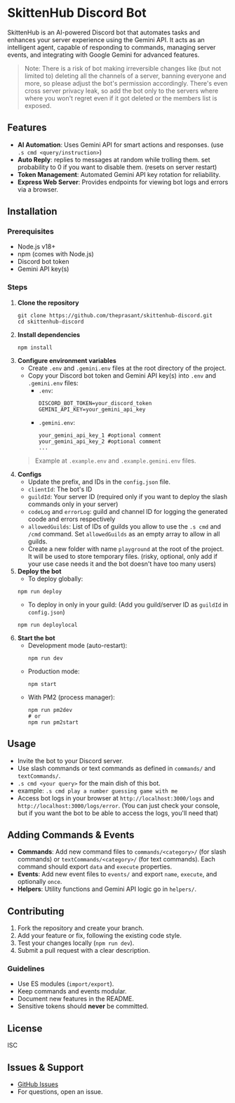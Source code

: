 # SkittenHub Discord Bot

SkittenHub is an AI-powered Discord bot that automates tasks and enhances your server experience using the Gemini API. It acts as an intelligent agent, capable of responding to commands, managing server events, and integrating with Google Gemini for advanced features.

> Note: There is a risk of bot making irreversible changes like (but not limited to) deleting all the channels of a server, banning everyone and more, so please adjust the bot's permission accordingly. There's even cross server privacy leak,  so add the bot only to the servers where where you won't regret even if it got deleted or the members list is exposed.

## Features
- **AI Automation**: Uses Gemini API for smart actions and responses. (use `.s cmd <query/instruction>`)
- **Auto Reply**: replies to messages at random while trolling them. set probability to 0 if you want to disable them. (resets on server restart)
- **Token Management**: Automated Gemini API key rotation for reliability.
- **Express Web Server**: Provides endpoints for viewing bot logs and errors via a browser.


## Installation

### Prerequisites
- Node.js v18+
- npm (comes with Node.js)
- Discord bot token
- Gemini API key(s)

### Steps
1. **Clone the repository**
	 ```pwsh
	 git clone https://github.com/theprasant/skittenhub-discord.git
	 cd skittenhub-discord
	 ```
2. **Install dependencies**
	 ```pwsh
	 npm install
	 ```
3. **Configure environment variables**
	- Create `.env` and `.gemini.env` files at the root directory of the project.
	- Copy your Discord bot token and Gemini API key(s) into `.env` and `.gemini.env` files:
		 - `.env`:
			 ```
			 DISCORD_BOT_TOKEN=your_discord_token
			 GEMINI_API_KEY=your_gemini_api_key
			 ```
		 - `.gemini.env`:
			 ```
			 your_gemini_api_key_1 #optional comment
			 your_gemini_api_key_2 #optional comment
			 ...
			 ```
	> Example at `.example.env` and `.example.gemini.env` files.
4. **Configs**
	- Update the prefix, and IDs in the `config.json` file.
	- `clientId`: The bot's ID
	- `guildId`: Your server ID (required only if you want to deploy the slash commands only in your server)
	- `codeLog` and `errorLog`: guild and channel ID for logging the generated coode and errors respectively
	- `allowedGuilds`: List of IDs of guilds you allow to use the `.s cmd` and `/cmd` command. Set `allowedGuilds` as an empty array to allow in all guilds.
	- Create a new folder with name `playground` at the root of the project. It will be used to store temporary files. (risky, optional, only add if your use case needs it and the bot doesn't have too many users)
5. **Deploy the bot**
	- To deploy globally:
	```pwsh
	npm run deploy
	```
	- To deploy in only in your guild: (Add you guild/server ID as `guildId` in `config.json`)
	```pwsh
	npm run deploylocal
	```
4. **Start the bot**
	 - Development mode (auto-restart):
		 ```pwsh
		 npm run dev
		 ```
	 - Production mode:
		 ```pwsh
		 npm start
		 ```
	 - With PM2 (process manager):
		 ```pwsh
		 npm run pm2dev
		 # or
		 npm run pm2start
		 ```

## Usage
- Invite the bot to your Discord server.
- Use slash commands or text commands as defined in `commands/` and `textCommands/`.
- `.s cmd <your query>` for the main dish of this bot.
- example: `.s cmd play a number guessing game with me`
- Access bot logs in your browser at `http://localhost:3000/logs` and `http://localhost:3000/logs/error`. (You can just check your console, but if you want the bot to be able to access the logs, you'll need that)

## Adding Commands & Events
- **Commands**: Add new command files to `commands/<category>/` (for slash commands) or `textCommands/<category>/` (for text commands). Each command should export `data` and `execute` properties.
- **Events**: Add new event files to `events/` and export `name`, `execute`, and optionally `once`.
- **Helpers**: Utility functions and Gemini API logic go in `helpers/`.

## Contributing
1. Fork the repository and create your branch.
2. Add your feature or fix, following the existing code style.
3. Test your changes locally (`npm run dev`).
4. Submit a pull request with a clear description.

### Guidelines
- Use ES modules (`import/export`).
- Keep commands and events modular.
- Document new features in the README.
- Sensitive tokens should **never** be committed.

## License
ISC

## Issues & Support
- [GitHub Issues](https://github.com/theprasant/skittenhub-discord/issues)
- For questions, open an issue.
